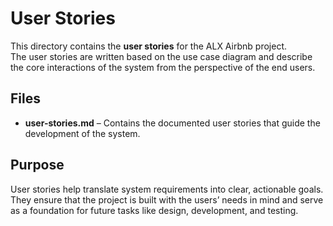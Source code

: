 # User Stories

This directory contains the **user stories** for the ALX Airbnb project.  
The user stories are written based on the use case diagram and describe the core interactions of the system from the perspective of the end users.

## Files

- **user-stories.md** – Contains the documented user stories that guide the development of the system.

## Purpose

User stories help translate system requirements into clear, actionable goals. They ensure that the project is built with the users’ needs in mind and serve as a foundation for future tasks like design, development, and testing.
